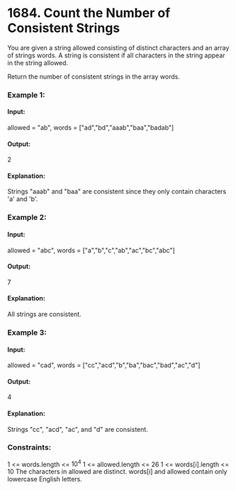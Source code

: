 # 1684. Count the Number of Consistent Strings
You are given a string allowed consisting of distinct characters and an array of strings words. A string is consistent if all characters in the string appear in the string allowed.

Return the number of consistent strings in the array words.

### Example 1:
#### Input: 
allowed = "ab", words = ["ad","bd","aaab","baa","badab"]
#### Output: 
2
#### Explanation: 
Strings "aaab" and "baa" are consistent since they only contain characters 'a' and 'b'.

### Example 2:
#### Input: 
allowed = "abc", words = ["a","b","c","ab","ac","bc","abc"]
#### Output: 
7
#### Explanation: 
All strings are consistent.

### Example 3:
#### Input: 
allowed = "cad", words = ["cc","acd","b","ba","bac","bad","ac","d"]
#### Output: 
4
#### Explanation: 
Strings "cc", "acd", "ac", and "d" are consistent.
 
### Constraints:
1 <= words.length <= $`10^4`$
1 <= allowed.length <= 26
1 <= words[i].length <= 10
The characters in allowed are distinct.
words[i] and allowed contain only lowercase English letters.


